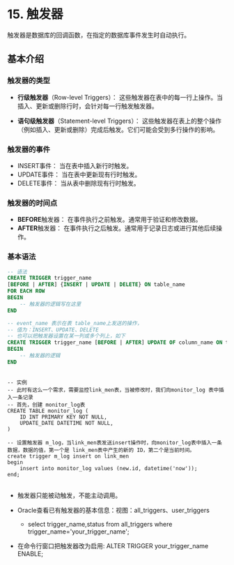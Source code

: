 # 15. 触发器

触发器是数据库的回调函数，在指定的数据库事件发生时自动执行。


## 基本介绍

### 触发器的类型

- **行级触发器**（Row-level Triggers）： 这些触发器在表中的每一行上操作。当插入、更新或删除行时，会针对每一行触发触发器。

- **语句级触发器**（Statement-level Triggers）： 这些触发器在表上的整个操作（例如插入、更新或删除）完成后触发。它们可能会受到多行操作的影响。

### 触发器的事件

- INSERT事件： 当在表中插入新行时触发。
- UPDATE事件： 当在表中更新现有行时触发。
- DELETE事件： 当从表中删除现有行时触发。

### 触发器的时间点

- **BEFORE**触发器： 在事件执行之前触发。通常用于验证和修改数据。
- **AFTER**触发器： 在事件执行之后触发。通常用于记录日志或进行其他后续操作。

### 基本语法
```sql
-- 语法
CREATE TRIGGER trigger_name 
[BEFORE | AFTER] {INSERT | UPDATE | DELETE} ON table_name
FOR EACH ROW
BEGIN
    -- 触发器的逻辑写在这里
END

-- event_name 表示在表 table_name上发送的操作，
-- 值为：INSERT、UPDATE、DELETE
-- 也可以把触发器设置在某一列或多个列上，如下
CREATE TRIGGER trigger_name [BEFORE | AFTER] UPDATE OF column_name ON table_name
BEGIN
    -- 触发器的逻辑
END
```

## 

```
-- 实例
-- 此时有这么一个需求，需要监控link_men表，当被修改时，我们向monitor_log 表中插入一条记录
-- 首先，创建 monitor_log表
CREATE TABLE monitor_log (
    ID INT PRIMARY KEY NOT NULL,
    UPDATE_DATE DATETIME NOT NULL,
)

-- 设置触发器 m_log，当link_men表发送insert操作时，向monitor_log表中插入一条数据，数据的值，第一个是 link_men表中产生的新的 ID，第二个是当前时间。
create trigger m_log insert on link_men
begin 
    insert into monitor_log values (new.id, datetime('now'));
end;
```


## 
- 触发器只能被动触发，不能主动调用。

- Oracle查看已有触发器的基本信息：视图：all_triggers、user_triggers
    - select trigger_name,status from all_triggers where trigger_name='your_trigger_name';

- 在命令行窗口把触发器改为启用:
ALTER TRIGGER your_trigger_name ENABLE;


